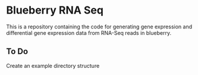 # Blueberry RNA Seq
This is a repository containing the code for generating gene expression and differential gene expression data from RNA-Seq reads in blueberry.

## To Do
Create an example directory structure

